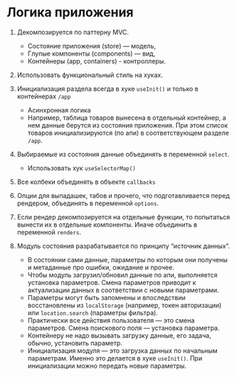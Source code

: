 # Логика приложения

1. Декомпозируется по паттерну MVC. 
    - Состояние приложения (store) — модель, 
    - Глупые компоненты (components) — вид, 
    - Контейнеры (app, containers) - контроллеры. 
2. Использовать функциональный стиль на хуках. 
3. Инициализация раздела всегда в хуке `useInit()` и только в контейнерах `/app`
    - Асинхронная логика
    - Например, таблица товаров вынесена в отдельный контейнер, а нем данные берутся из состояния приложения. При этом список товаров инициализируются (по апи) в соответствующем разделе `/app`. 
4. Выбираемые из состояния данные объединять в переменной `select`. 
    - Использовать хук `useSelectorMap()`
5. Все колбеки объединять в объекте `callbacks`
6. Опции для выпадашек, табов и прочего, что подготавливается перед рендером, объединять в переменной `options`.
7. Если рендер декомпозируется на отдельные функции, то попытаться вынести их в отдельные компоненты. Иначе объединить в переменной `renders`.



6. Модуль состояния разрабатывается по принципу “источник данных”.
    - В состоянии сами данные, параметры по которым они получены и метаданные про ошибки, ожидание и прочее.
    - Чтобы модуль загрузил/обновил данные по апи, выполняется установка параметров. Смена параметров приводит к актуализации данных в соответствии с новыми параметрами. 
    - Параметры могут быть запомнены и впоследствии восстановлены из `localStorage` (например, токен авторизации) или `location.search` (параметры фильтра).
    - Практически все действия пользователя — это смена параметров. Смена поискового поля — установка параметра.
    - Контейнеру не надо вызывать загрузку данные, его задача, обычно, установить параметр.
    - Инициализация модуля — это загрузка данных по начальным параметрам. Именно это делается в хуке `useInit()`. При инициализации можно передать новые параметры.
